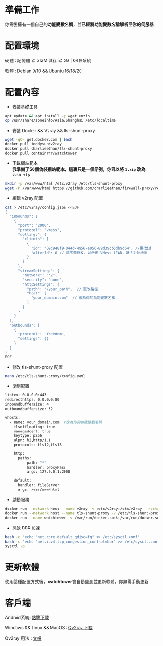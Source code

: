 # 準備工作
你需要擁有一個自己的**功能變數名稱**，並**已經將功能變數名稱解析至你的伺服器**   
# 配置環境
硬體 : 記憶體 ≧ 512M 儲存 ≧ 5G | 64位系統      

軟體 : Debian 9/10 && Ubuntu 16/18/20
# 配置內容
- 安裝基礎工具  
```bash
apt update && apt install -y wget unzip   
cp /usr/share/zoneinfo/Asia/Shanghai /etc/localtime
```
- 安裝 Docker && V2ray && tls-shunt-proxy
```bash
wget -qO- get.docker.com | bash
docker pull teddysun/v2ray
docker pull charlieethan/tls-shunt-proxy
docker pull containrrr/watchtower
```
- 下載網站範本    
**我準備了50個偽裝網站範本，這裏只是一個示例，你可以將 `1.zip` 改為 `2~50.zip`**   
```bash
mkdir -p /var/www/html /etc/v2ray /etc/tls-shunt-proxy
wget -P /var/www/html https://github.com/charlieethan/firewall-proxy/releases/download/2.1.1-t/1.zip && unzip /var/www/html/1.zip -d /var/www/html
```
- 編輯 v2ray 配置 
```bash
cat > /etc/v2ray/config.json <<EOF
{
  "inbounds": [
    {
      "port": "2000",
      "protocol": "vmess",
      "settings": {
        "clients": [
          {
            "id": "09c948f9-044d-4956-e056-89d39cb3db9d64", //更改id
            "alterId": 0 // 請不要修改，以啟用 VMess AEAD，抵抗主動檢測
          }
        ]
      },
      "streamSettings": {
        "network": "h2",
        "security": "none",
        "httpSettings": {
          "path": "/your_path",  // 更改路徑
          "host": [
            "your_domain.com"  // 改為你的功能變數名稱
          ]
        }
      }
    }
  ],
  "outbounds": [
    {
      "protocol": "freedom",
      "settings": {}
    }
  ]
}
EOF
```
- 修改 tls-shunt-proxy 配置
```bash
nano /etc/tls-shunt-proxy/config.yaml
```
- 复制配置
```bash
listen: 0.0.0.0:443
redirecthttps: 0.0.0.0:80
inboundbuffersize: 4
outboundbuffersize: 32

vhosts:
  - name: your_domain.com  #改為你的功能變數名稱
    tlsoffloading: true
    managedcert: true
    keytype: p256
    alpn: h2,http/1.1
    protocols: tls12,tls13

    http:
      paths:
        - path: "*"
          handler: proxyPass
          args: 127.0.0.1:2000

    default:
      handler: fileServer
      args: /var/www/html
```
- 啟動服務  
```bash 
docker run --network host --name v2ray -v /etc/v2ray:/etc/v2ray --restart=always -d teddysun/v2ray
docker run --network host --name tls-shunt-proxy -v /etc/tls-shunt-proxy:/etc/tls-shunt-proxy -v /var/www/html:/var/www/html --restart=always -d charlieethan/tls-shunt-proxy
docker run --name watchtower -v /var/run/docker.sock:/var/run/docker.sock --restart unless-stopped -d containrrr/watchtower --cleanup
```
- 開啟 BBR 加速 
```bash
bash -c 'echo "net.core.default_qdisc=fq" >> /etc/sysctl.conf'
bash -c 'echo "net.ipv4.tcp_congestion_control=bbr" >> /etc/sysctl.conf'
sysctl -p
```
# 更新軟體
使用這種配置方式後，**watchtower**會自動監測並更新軟體，你無需手動更新

# 客戶端
Android系統: [點擊下載](https://github.com/2dust/v2rayNG/releases)    

Windows && Linux && MacOS : [Qv2ray 下載](https://github.com/Qv2ray/Qv2ray/releases)   

Qv2ray 用法 : [文檔](https://qv2ray.net/getting-started/step2.html) 